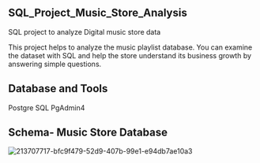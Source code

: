 ## SQL_Project_Music_Store_Analysis

SQL project to analyze Digital music store data

This project helps to analyze the music playlist database. You can examine the dataset with SQL and help the store understand its business growth by answering simple questions.


## Database and Tools

Postgre SQL
PgAdmin4

## Schema- Music Store Database

![213707717-bfc9f479-52d9-407b-99e1-e94db7ae10a3](https://github.com/Swapsonone10/SQL-Music-Store-Analysis/assets/106740366/91f5455d-8f31-4c27-a983-13a5383da41d)

